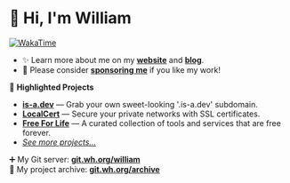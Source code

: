 # 👋 Hi, I'm William
[![WakaTime](https://wakatime.com/badge/user/817e29c1-e1ac-4adc-936b-37bfa447c165.svg)](https://wdh.gg/wakatime)

- ✨️ Learn more about me on my [**website**](https://wdh.gg/website) and [**blog**](https://wdh.gg/blog).
- 💖 Please consider [**sponsoring me**](https://wdh.gg/sponsor) if you like my work!

🌱 **Highlighted Projects**

- **[is-a.dev](https://github.com/is-a-dev/register)** — Grab your own sweet-looking '.is-a.dev' subdomain.
- **[LocalCert](https://localcert.net)** — Secure your private networks with SSL certificates.
- **[Free For Life](https://github.com/wdhdev/free-for-life)** — A curated collection of tools and services that are free forever.
- [*See more projects...*](https://github.com/wdhdev?tab=repositories&q=&type=source&language=&sort=stargazers)

➕ My Git server: [**git.wh.org/william**](https://git.wh.org/william)
<br>
👻 My project archive: [**git.wh.org/archive**](https://git.wh.org/archive)
